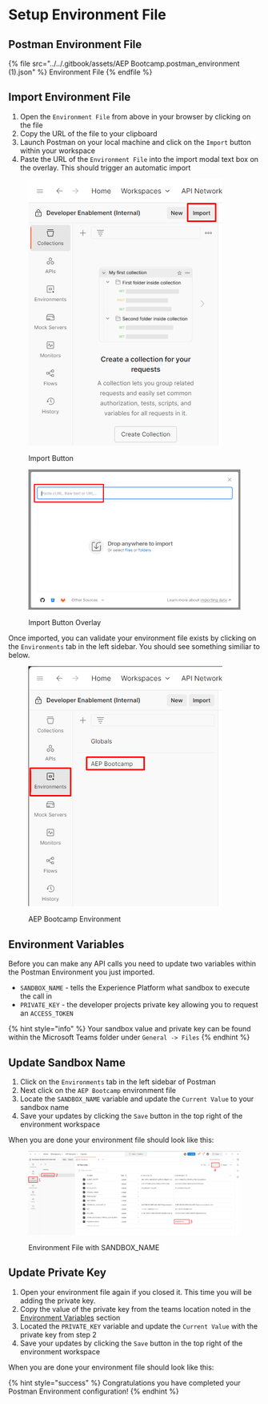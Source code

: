 # Setup Environment File

## Postman Environment File

{% file src="../../.gitbook/assets/AEP Bootcamp.postman_environment (1).json" %}
Environment File
{% endfile %}



## **Import Environment File**

1. Open the `Environment File` from above in your browser by clicking on the file
2. Copy the URL of the file to your clipboard
3. Launch Postman on your local machine and click on the `Import` button within your workspace
4. Paste the URL of the `Environment File` into the import modal text box on the overlay.  This should trigger an automatic import

<div>

<figure><img src="../../.gitbook/assets/import-button.png" alt=""><figcaption><p>Import Button</p></figcaption></figure>

 

<figure><img src="../../.gitbook/assets/import-button-overlay.png" alt=""><figcaption><p>Import Button Overlay</p></figcaption></figure>

</div>

Once imported, you can validate your environment file exists by clicking on the `Environments` tab in the left sidebar.  You should see something similiar to below.

<figure><img src="../../.gitbook/assets/environment-validation.png" alt=""><figcaption><p>AEP Bootcamp Environment</p></figcaption></figure>

## Environment Variables

Before you can make any API calls you need to update two variables within the Postman Environment you just imported.&#x20;

* `SANDBOX_NAME` - tells the Experience Platform what sandbox to execute the call in
* `PRIVATE_KEY` - the developer projects private key allowing you to request an `ACCESS_TOKEN`

{% hint style="info" %}
Your sandbox value and private key can be found within the Microsoft Teams folder under `General -> Files`
{% endhint %}

## Update Sandbox Name

1. Click on the `Environments` tab in the left sidebar of Postman
2. Next click on the `AEP Bootcamp` environment file
3. Locate the `SANDBOX_NAME` variable and update the `Current Value` to your sandbox name
4. Save your updates by clicking the `Save` button in the top right of the environment workspace

When you are done your environment file should look like this:

<figure><img src="../../.gitbook/assets/sandbox-update.png" alt=""><figcaption><p>Environment File with SANDBOX_NAME</p></figcaption></figure>



## Update Private Key

1. Open your environment file again if you closed it.  This time you will be adding the private key.
2. Copy the value of the private key from the teams location noted in the [Environment Variables](import-api-collection.md#environment-variables) section
3. Located the `PRIVATE_KEY` variable and update the `Current Value` with the private key from step 2
4. Save your updates by clicking the `Save` button in the top right of the environment workspace

When you are done your environment file should look like this:



{% hint style="success" %}
Congratulations you have completed your Postman Environment configuration!
{% endhint %}
